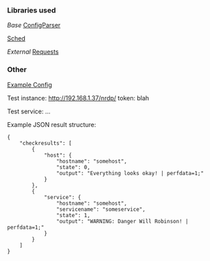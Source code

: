 ### Libraries used

*Base*
[ConfigParser](https://docs.python.org/3/library/configparser.html)

[Sched](https://docs.python.org/3/library/sched.html)

*External*
[Requests](https://docs.python-requests.org/en/master/index.html)

### Other

[Example Config](https://github.com/NagiosEnterprises/ncpa/blob/master/agent/etc/ncpa.cfg)

Test instance: http://192.168.1.37/nrdp/ token: blah

Test service: ...

Example JSON result structure:
```
{
    "checkresults": [
        {
            "host": {
                "hostname": "somehost",
                "state": 0,
                "output": "Everything looks okay! | perfdata=1;"
            }
        },
        {
            "service": {
                "hostname": "somehost",
                "servicename": "someservice",
                "state": 1,
                "output": "WARNING: Danger Will Robinson! | perfdata=1;"
            }
        }
    ]
}
```
